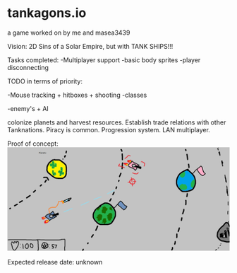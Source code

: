 # tankagons.io
a game worked on by me and masea3439 

Vision:
2D Sins of a Solar Empire, but with TANK SHIPS!!!

Tasks completed:
-Multiplayer support
-basic body sprites
-player disconnecting

TODO in terms of priority:

-Mouse tracking + hitboxes + shooting
-classes

-enemy's + AI



colonize planets and harvest resources. Establish trade relations with other Tanknations. Piracy is common. Progression system. LAN multiplayer. 

Proof of concept:
![alt text](TankagonsProofofConcept.png)


Expected release date: unknown



